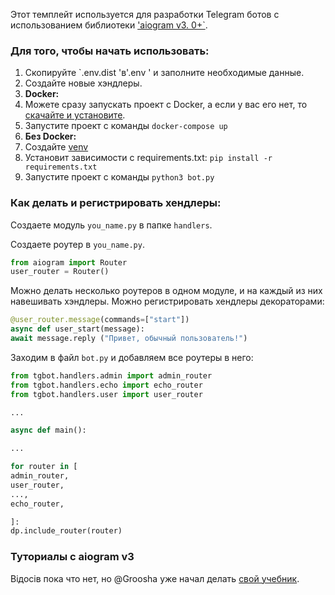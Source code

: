 Этот темплейт используется для разработки Telegram ботов с использованием библиотеки ['aiogram v3. 0+`](https://github.com/aiogram/aiogram/tree/dev-3.x).

### Для того, чтобы начать использовать:
1. Скопируйте `.env.dist 'в'.env ' и заполните необходимые данные.
2. Создайте новые хэндлеры.
3. **Docker:**
1. Можете сразу запускать проект с Docker, а если у вас его нет, то [скачайте и установите](https://docs.docker.com/get-docker/).
2. Запустите проект с команды `docker-compose up`
4. **Без Docker:**
1. Создайте [venv](https://docs.python.org/3/library/venv.html)
2. Установит зависимости с requirements.txt: `pip install -r requirements.txt`
3. Запустите проект с команды `python3 bot.py`


### Как делать и регистрировать хендлеры:
Создаете модуль `you_name.py` в папке `handlers`.

Создаете роутер в `you_name.py`.
```python
from aiogram import Router
user_router = Router()
```
Можно делать несколько роутеров в одном модуле, и на каждый из них навешивать хэндлеры.
Можно регистрировать хендлеры декораторами:
```python
@user_router.message(commands=["start"])
async def user_start(message):
await message.reply ("Привет, обычный пользователь!")
```

Заходим в файл `bot.py` и добавляем все роутеры в него:
```python
from tgbot.handlers.admin import admin_router
from tgbot.handlers.echo import echo_router
from tgbot.handlers.user import user_router

...

async def main():

...

for router in [
admin_router,
user_router,
...,
echo_router,

]:
dp.include_router(router)
```

### Туториалы с aiogram v3
Відосів пока что нет, но @Groosha уже начал делать [свой учебник](https://groosha.2038.io/telegram-tutorial-2/).

